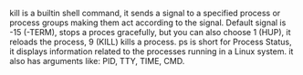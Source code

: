 kill is a builtin shell command, it sends a signal to a specified process or process groups 
making them act according to the signal. Default signal is -15 (-TERM), stops a proces gracefully, 
but you can also choose 1 (HUP), it reloads the process, 9 (KILL) kills a process. 
ps is short for Process Status, it displays information related to the processes running in a Linux system.
it also has arguments like: PID, TTY, TIME, CMD.
